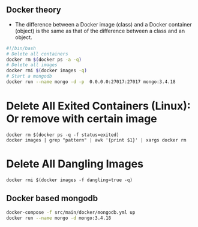## Docker theory
* The difference between a Docker image (class) and a Docker container (object) is the same as that of the difference between a class and an object.

```bash
#!/bin/bash
# Delete all containers
docker rm $(docker ps -a -q)
# Delete all images
docker rmi $(docker images -q)
# Start a mongodb
docker run --name mongo -d -p  0.0.0.0:27017:27017 mongo:3.4.18
```


# Delete All Exited Containers (Linux): Or remove with certain image
```shell
docker rm $(docker ps -q -f status=exited)
docker images | grep "pattern" | awk '{print $1}' | xargs docker rm
```

# Delete All Dangling Images
```shell
docker rmi $(docker images -f dangling=true -q)
```

## Docker based mongodb
```bash
docker-compose -f src/main/docker/mongodb.yml up
docker run --name mongo -d mongo:3.4.18
```